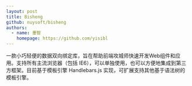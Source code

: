 ```yaml
---
layout: post
title: Bisheng
github: nuysoft/bisheng
authors:
  - name: 墨智
    homepage: https://github.com/yisibl
---
```


一款小巧轻便的数据双向绑定库，旨在帮助前端攻城师快速开发Web组件和应用。支持所有主流浏览器（包括 IE6），可以单独使用，也可以方便地集成到第三方框架。目前基于模板引擎 Handlebars.js 实现，可扩展支持其他基于语法树的模板引擎。
